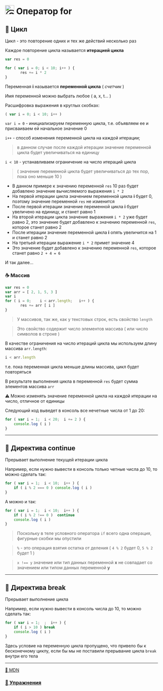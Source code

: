 # <img src="https://avatars2.githubusercontent.com/u/19735284?s=40&v=4" width="30" title="Ⓒ Irina Fylyppova ( garevna ) 2019"/> Оператор for

## 📖 Цикл

Цикл - это повторение одних и тех же действий несколько раз

Каждое повторение цикла называется **итерацией цикла**
```javascript
var res = 0

for ( var i = 0; i < 10; i++ ) {
       res += i * 2
}
```
Переменная **i**  называется **переменной цикла** ( *счетчик* )

Имя переменной можно выбрать любое ( a, x, t... )

Расшифровка выражения в круглых скобках:

```javascript
( var i = 0; i < 10; i++ )
```

`var i = 0`    - инициализируем переменную цикла, т.е. объявляем ее и присваиваем ей начальное значение 0

`i++`          - способ изменения переменной цикла на каждой итерации;

> в данном случае после каждой итерации значение переменной цикла будет увеличиваться на единицу

`i < 10`       - устанавливаем ограничение на число итераций цикла

> ( значение переменной цикла будет увеличиваться до тех пор, пока оно меньше 10 )


* В данном примере к значению переменной `res` 10 раз будет добавлено значение вычисляемого выражения  `i * 2`
* На первой итерации цикла значением переменной цикла **i** будет 0, поэтому значение переменной `res` не изменится
* После первой итерации значение переменной цикла **i** будет увеличено на единицу, и станет равно 1
* На второй итерации цикла значение выражения  `i * 2` уже будет равно 2, это значение будет добавлено к значению переменной `res`, которое станет равно 2
* После итерации значение переменной цикла **i** опять увеличится на 1 и станет равно 2
* На третьей итерации выражение  ```i * 2``` примет значение 4
* Это значение будет добавлено к значению переменной ```res```, которое станет равно ```2 + 4 = 6```

И так далее...

### :coffee: Массив

```javascript
var res = 0
var arr = [ 2, 1, 5, 3 ]
var i
for ( i = 0;    i < arr.length;   i++ ) {
       res += arr [ i ]
}
```
> У массивов, так же, как у текстовых строк, есть свойство `length`

> Это свойство содержит число элементов массива ( или число символов в строке )

В качестве ограничения на число итераций цикла мы используем длину массива `arr.length`:

```javascript
i < arr.length
```
т.е. пока переменная цикла меньше длины массива, цикл будет повторяться

В результате выполнения цикла в переменной `res` будет сумма элементов массива `arr`

:warning: Можно изменять значение переменной цикла на каждой итерации на число, отличное от единицы

Следующий код выведет в консоль все нечетные числа от 1 до 20:

```javascript
for ( var i = 1;  i < 20;  i += 2 ) {
    console.log ( i )
}
```

***

## 📖 Директива continue

Прерывает выполнение текущей итерации цикла

Например, если нужно вывести в консоль только четные числа до 10, то можно сделать так:

```javascript
for ( var i = 1;  i < 10;  i++ ) {
    if ( i % 2 === 0 ) console.log ( i )
}
```

А можно и так:

```javascript
for ( var i = 1;  i < 10;  i++ ) {
    if ( i % 2 !== 0 )  continue
    console.log ( i )
}
```

> Поскольку в теле условного оператора  `if`  всего одна операция, фигурные скобки мы опустили

> `%` - это операция взятия остатка от деления ( `4 % 2` будет 0, `5 % 2` будет 1 )

> `x !== y`  значение или тип данных переменной **x** не совпадает со значением или типом данных переменной **y**

***

## 📖 Директива **break**

Прерывает выполнение цикла

Например, если нужно вывести в консоль  числа до 10, то можно сделать так:

```javascript
for ( var i = 1;  ;  i++ ) {
    if ( i > 10 ) break
    console.log ( i )
}
```

Здесь условие на переменную цикла пропущено, что привело бы к бесконечному циклу, если бы мы не поставили прерывание цикла `break` внутри его тела

***

[:link: MDN](https://developer.mozilla.org/ru/docs/Web/JavaScript/Guide/%D0%A6%D0%B8%D0%BA%D0%BB%D1%8B_%D0%B8_%D0%B8%D1%82%D0%B5%D1%80%D0%B0%D1%86%D0%B8%D0%B8)

### [:briefcase: Упражнения](https://docs.google.com/forms/d/e/1FAIpQLSdsKuS6kG1r5O3H62G_m32NK8a88jmFmJ5e4N2uAiDLAb31xQ/viewform)
